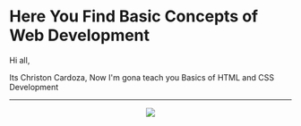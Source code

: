 # Here You Find Basic Concepts of Web Development
Hi all,

Its Christon Cardoza, Now I'm gona teach you Basics of HTML and CSS Development

* * *

<p align="center">
  <img src="https://encrypted-tbn0.gstatic.com/images?q=tbn:ANd9GcSnseJsow1HPz5SQI36lRNU0gqiY1sLlgkMSVsJB6Kv_5O0DNV5Iw&s"> 
</p>
